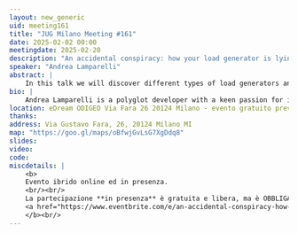 ```yaml
---
layout: new_generic
uid: meeting161
title: "JUG Milano Meeting #161"
date: 2025-02-02 00:00
meetingdate: 2025-02-20
description: "An accidental conspiracy: how your load generator is lying to you"
speaker: "Andrea Lamparelli"
abstract: |
    In this talk we will discover different types of load generators and how they can silently skew their observations, making us believe our applications behave way better than they really are. This issue, commonly known as Coordinated Omission, has had a significant impact in the past and may still affect many aspects of performance analysis today. To gain a deeper understanding of this problem, we'll see how different load generators react to a simple use case that aims to reproduce the problem. By examining how these tools have responded to the problem, we can enhance our ability to trust and accurately interpret the performance data they generate, ensuring our decisions are based on more reliable observations.
bio: |
    Andrea Lamparelli is a polyglot developer with a keen passion for investigating and solving problems. Building a strong background in open source, Andrea actively contributes to a variety of diverse projects, driving innovation and collaboration within the tech community. Recently, Andrea joined Red Hat's Application Services Performance team, where the primary focus is on JVM applications. In this role, Andrea is delving into the intricacies of application performance, continuously learning new and critical aspects of this delicate field. He is currently a senior software engineer at Red Hat.
location: eDream ODIGEO Via Fara 26 20124 Milano - evento gratuito previa registrazione OBBLIGATORIA (vedi dettagli)
thanks: 
address: Via Gustavo Fara, 26, 20124 Milano MI
map: "https://goo.gl/maps/oBfwjGvLsG7XgDdq8"
slides: 
video: 
code:
miscdetails: |
    <b>
    Evento ibrido online ed in presenza.
    <br/><br/>
    La partecipazione **in presenza** è gratuita e libera, ma è OBBLIGATORIA la registrazione su:
    <a href="https://www.eventbrite.com/e/an-accidental-conspiracy-how-your-load-generator-is-lying-to-you-tickets-1232127379159?aff=oddtdtcreator">form di registrazione per partecipare a JUG Milano in presenza</a>
    </b><br/>
---
```


